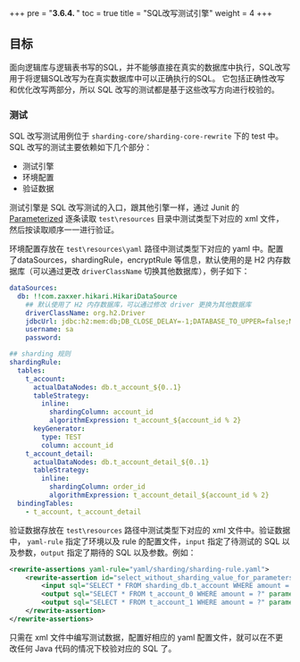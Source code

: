 +++
pre = "<b>3.6.4. </b>"
toc = true
title = "SQL改写测试引擎"
weight = 4
+++

## 目标

面向逻辑库与逻辑表书写的SQL，并不能够直接在真实的数据库中执行，SQL改写用于将逻辑SQL改写为在真实数据库中可以正确执行的SQL。 它包括正确性改写和优化改写两部分，所以 SQL 改写的测试都是基于这些改写方向进行校验的。

### 测试

SQL 改写测试用例位于 `sharding-core/sharding-core-rewrite` 下的 test 中。SQL 改写的测试主要依赖如下几个部分：

  - 测试引擎
  - 环境配置
  - 验证数据

测试引擎是 SQL 改写测试的入口，跟其他引擎一样，通过 Junit 的 [Parameterized](https://github.com/junit-team/junit4/wiki/Parameterized-tests) 逐条读取 `test\resources` 目录中测试类型下对应的 xml 文件，然后按读取顺序一一进行验证。

环境配置存放在 `test\resources\yaml` 路径中测试类型下对应的 yaml 中。配置了dataSources，shardingRule，encryptRule 等信息，默认使用的是 H2 内存数据库（可以通过更改 `driverClassName` 切换其他数据库），例子如下：

```yaml
dataSources:
  db: !!com.zaxxer.hikari.HikariDataSource
    ## 默认使用了 H2 内存数据库，可以通过修改 driver 更换为其他数据库
    driverClassName: org.h2.Driver
    jdbcUrl: jdbc:h2:mem:db;DB_CLOSE_DELAY=-1;DATABASE_TO_UPPER=false;MODE=MYSQL
    username: sa
    password:

## sharding 规则
shardingRule:
  tables:
    t_account:
      actualDataNodes: db.t_account_${0..1}
      tableStrategy: 
        inline:
          shardingColumn: account_id
          algorithmExpression: t_account_${account_id % 2}
      keyGenerator:
        type: TEST
        column: account_id
    t_account_detail:
      actualDataNodes: db.t_account_detail_${0..1}
      tableStrategy: 
        inline:
          shardingColumn: order_id
          algorithmExpression: t_account_detail_${account_id % 2}
  bindingTables:
    - t_account, t_account_detail
```

验证数据存放在 `test\resources` 路径中测试类型下对应的 xml 文件中。验证数据中， `yaml-rule` 指定了环境以及 rule 的配置文件，`input` 指定了待测试的 SQL 以及参数，`output` 指定了期待的 SQL 以及参数。例如：

```xml
<rewrite-assertions yaml-rule="yaml/sharding/sharding-rule.yaml">
    <rewrite-assertion id="select_without_sharding_value_for_parameters">
        <input sql="SELECT * FROM sharding_db.t_account WHERE amount = ?" parameters="1000" />
        <output sql="SELECT * FROM t_account_0 WHERE amount = ?" parameters="1000" />
        <output sql="SELECT * FROM t_account_1 WHERE amount = ?" parameters="1000" />
    </rewrite-assertion>
</rewrite-assertions>
```
只需在 xml 文件中编写测试数据，配置好相应的 yaml 配置文件，就可以在不更改任何 Java 代码的情况下校验对应的 SQL 了。

